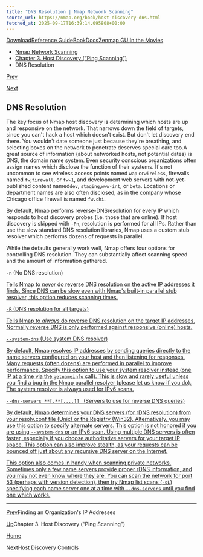 ```yaml
---
title: "DNS Resolution | Nmap Network Scanning"
source_url: https://nmap.org/book/host-discovery-dns.html
fetched_at: 2025-09-17T16:39:14.095808+00:00
---
```


[Download](https://nmap.org/download.html)[Reference Guide](https://nmap.org/book/man.html)[Book](https://nmap.org/book/)[Docs](https://nmap.org/docs.html)[Zenmap GUI](https://nmap.org/zenmap/)[In the Movies](https://nmap.org/movies/)

* [Nmap Network Scanning](https://nmap.org/book/toc.html)
* [Chapter 3. Host Discovery (“Ping Scanning”)](https://nmap.org/book/host-discovery.html)
* DNS Resolution

[Prev](https://nmap.org/book/host-discovery-find-ips.html)

[Next](https://nmap.org/book/host-discovery-controls.html)

DNS Resolution
----------

[]()

The key focus of Nmap host discovery is determining which hosts
are up and responsive on the network. That narrows down the field of
targets, since you can't hack a host which doesn't exist. But don't
let discovery end there. You wouldn't date someone just
because they're breathing, and selecting boxes on the network to
penetrate deserves special care
too.[]()A great source of information
(about networked hosts, not potential dates) is DNS, the domain name
system. Even security conscious organizations often assign names
which disclose the function of their systems. It's not uncommon to
see wireless access points named `wap` or`wireless`, firewalls named `fw`,`firewall`, or `fw-1`, and
development web servers with not-yet-published content named`dev`, `staging`,`www-int`, or `beta`. Locations or
department names are also often disclosed, as in the company whose
Chicago office firewall is named `fw.chi`.

By default, Nmap performs
reverse-DNS[]()resolution for every IP
which responds to host discovery probes (i.e. those that are online).
If host discovery is skipped with `-Pn`, resolution is
performed for all IPs. Rather than use the slow standard DNS
resolution libraries, Nmap uses a custom stub resolver which
performs dozens of requests in parallel.

While the defaults generally work well, Nmap offers four options
for controlling DNS resolution. They can substantially affect
scanning speed and the amount of information gathered.

`-n` (No DNS resolution) []()

[Tells Nmap to *never* do reverse DNS resolution on the active IP addresses it finds. Since DNS can be slow even with Nmap's built-in parallel stub resolver, this option reduces scanning times.]()

[`-R` (DNS resolution for all targets) ]()[ ]()

[Tells Nmap to *always* do reverse DNS resolution on the target IP addresses. Normally reverse DNS is only performed against responsive (online) hosts.]()

[`--system-dns` (Use system DNS resolver) ]()[ ]()

[By default, Nmap resolves IP addresses by sending queries directly to the name servers configured on your host and then listening for responses. Many requests (often dozens) are performed in parallel to improve performance. Specify this option to use your system resolver instead (one IP at a time via the `getnameinfo` call). This is slow and rarely useful unless you find a bug in the Nmap parallel resolver (please let us know if you do). The system resolver is always used for IPv6 scans.]()

[`--dns-servers *`<server1>`*[,*`<server2>`*[,...]] ` (Servers to use for reverse DNS queries) ]()[ ]()

[By default, Nmap determines your DNS servers (for rDNS resolution) from your resolv.conf file (Unix) or the Registry (Win32). Alternatively, you may use this option to specify alternate servers. This option is not honored if you are using `--system-dns` or an IPv6 scan. Using multiple DNS servers is often faster, especially if you choose authoritative servers for your target IP space. This option can also improve stealth, as your requests can be bounced off just about any recursive DNS server on the Internet.]()

[This option also comes in handy when scanning private networks. Sometimes only a few name servers provide proper rDNS information, and you may not even know where they are. You can scan the network for port 53 (perhaps with version detection), then try Nmap list scans (`-sL`) specifying each name server one at a time with `--dns-servers` until you find one which works.]()

---

[Prev](https://nmap.org/book/host-discovery-find-ips.html)Finding an Organization's IP Addresses

[Up](https://nmap.org/book/host-discovery.html)Chapter 3. Host Discovery (“Ping Scanning”)

[Home](https://nmap.org/book/toc.html)

[Next](https://nmap.org/book/host-discovery-controls.html)Host Discovery Controls